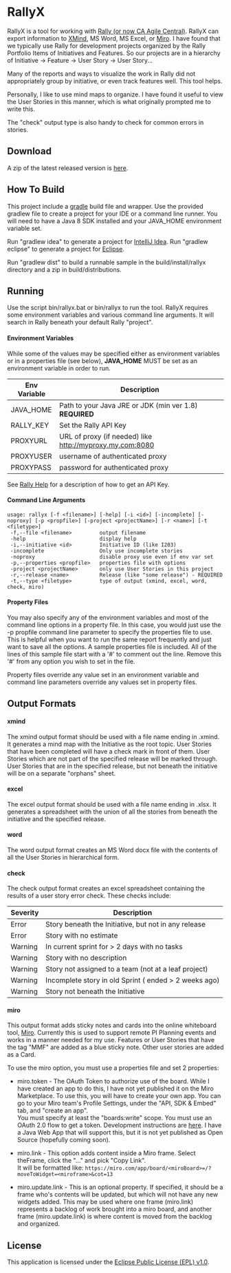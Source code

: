 RallyX
======

RallyX is a tool for working with [Rally (or now CA Agile Central)](https://www.ca.com/us/products/ca-agile-central.html).
RallyX can export information to [XMind](http://www.xmind.net), MS Word, MS Excel,
or [Miro](https://miro.com).
I have found that we typically use Rally for development projects organized
by the Rally Portfolio Items of Initiatives and Features.  So our
projects are in a hierarchy of Initiative -> Feature -> User Story -> User Story...

Many of the reports and ways to visualize the work in Rally did not appropriately
group by initiative, or even track features well.  This tool helps.

Personally, I like to use mind maps to organize. I have found it useful to
view the User Stories in this manner, which is what originally prompted
me to write this.

The "check" output type is also handy to check for common errors in stories.

Download
--------
A zip of the latest released version is [here](https://github.com/sappling/rallyx/releases).

How To Build
------------
This project include a [gradle](http://gradle.org) build file and wrapper.
Use the provided gradlew file to create a project for your IDE or a
command line runner.  You will need to have a Java 8 SDK installed and your
JAVA_HOME environment variable set.

Run "gradlew idea" to generate a project for [IntelliJ Idea](https://www.jetbrains.com/idea/).
Run "gradlew eclipse" to generate a project for [Eclipse](https://eclipse.org/ide/).

Run "gradlew dist" to build a runnable sample in the build/install/rallyx
directory and a zip in build/distributions.

Running
-------
Use the script bin/rallyx.bat or bin/rallyx to run the tool.
RallyX requires some environment variables and various command line arguments.
It will search in Rally beneath your default Rally "project".

#### Environment Variables
While some of the values may be specified either as environment variables
or in a properties file (see below), **JAVA_HOME** MUST be set as an
environment variable in order to run.

|Env Variable  | Description    |
|--------------|----------------|
|JAVA_HOME     | Path to your Java JRE or JDK (min ver 1.8) **REQUIRED**|
|RALLY_KEY     | Set the Rally API Key|
|PROXYURL      | URL of proxy (if needed) like http://myproxy.my.com:8080 |
|PROXYUSER     | username of authenticated proxy |
|PROXYPASS     | password for authenticated proxy |

See [Rally Help](https://rally1.rallydev.com/slm/doc/webservice/authentication.jsp)
for a description of how to get an API Key.

#### Command Line Arguments

```
usage: rallyx [-f <filename>] [-help] [-i <id>] [-incomplete] [-noproxy] [-p <propfile>] [-project <projectName>] [-r <name>] [-t <filetype>]
 -f,--file <filename>         output filename
 -help                        display help
 -i,--initiative <id>         Initiative ID (like I203)
 -incomplete                  Only use incomplete stories
 -noproxy                     disable proxy use even if env var set
 -p,--properties <propfile>   properties file with options
 -project <projectName>       only use User Stories in this project
 -r,--release <name>          Release (like "some release") - REQUIRED
 -t,--type <filetype>         type of output (xmind, excel, word, check, miro)
```

#### Property Files
You may also specify any of the environment variables and most of the
command line options in a property file.  In this case, you would just
use the -p propfile command line parameter to specify the properties
file to use.  This is helpful when you want to run the same report
frequently and just want to save all the options.  A sample properties
file is included.  All of the lines of this sample file start with
a '#' to comment out the line.  Remove this '#' from any option you wish
to set in the file.

Property files override any value set in an environment variable and
command line parameters override any values set in property files.

Output Formats
--------------

#### xmind

 The xmind output format should be used with a file name ending in .xmind.
 It generates a mind map with the Initiative as the
 root topic.  User Stories that have been completed will have a check
 mark in front of them.  User Stories which are not part of the specified
 release will be marked through.  User Stories that are in the specified
 release, but not beneath the initiative will be on a separate "orphans"
 sheet.

#### excel
 The excel output format should be used with a file name ending in
 .xlsx.  It generates a spreadsheet with the union of all the stories
 from beneath the initiative and the specified release.

#### word
The word output format creates an MS Word docx file with the contents
of all the User Stories in hierarchical form.

#### check
The check output format creates an excel spreadsheet containing the
results of a user story error check.  These checks include:

|Severity  | Description  |
|----------|--------------|
| Error    | Story beneath the Initiative, but not in any release |
| Error    | Story with no estimate |
| Warning  | In current sprint for > 2 days with no tasks |
| Warning  | Story with no description |
| Warning  | Story not assigned to a team (not at a leaf project) |
| Warning  | Incomplete story in old Sprint ( ended > 2 weeks ago)|
| Warning  | Story not beneath the Initiative |

#### miro
This output format adds sticky notes and cards into the online whiteboard tool,
[Miro](https://miro.com).  Currently this is used to support remote PI Planning events
and works in a manner needed for my use.  Features or User Stories that have the tag "MMF"
are added as a blue sticky note.  Other user stories are added as a Card.

To use the miro option, you must use a properties file and set 2 properties:
* miro.token - The OAuth Token to authorize use of the board.  While I have created an app to do this, I have not yet
published it on the Miro Marketplace.  To use this, you will have to create your own app.  You can go to your 
Miro team's Profile Settings, under the "API, SDK & Embed" tab, and "create an app".  
You must specify at least the "boards:write" scope.  You must use an OAuth 2.0 flow to get a token.  Development
instructions are [here](https://developers.miro.com/reference#authorization-and-authentication).  I have
a Java Web App that will support this, but it is not yet published as Open Source (hopefully coming soon).

* miro.link - This option adds content inside a Miro frame.  Select theFrame, click the "..." and pick "Copy Link".   
It will be formatted like: ```https://miro.com/app/board/<miroBoard>=/?moveToWidget=<miroframe>&cot=13```

* miro.update.link - This is an optional property.  If specified, it should be a frame who's contents will be updated, 
but which will not have any new widgets added.  This may be used where one frame (miro.link) represents a backlog
of work brought into a miro board, and another frame (miro.update.link) is where content is moved from the backlog
and organized.

License
-------

This application is licensed under the
 [Eclipse Public License (EPL) v1.0](http://www.eclipse.org/legal/epl-v10.html).
